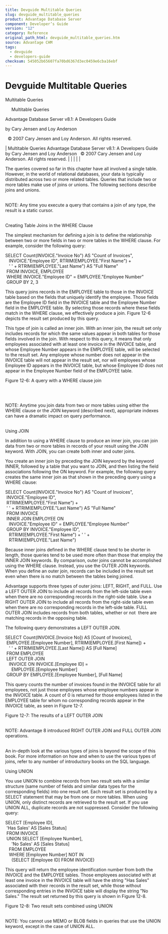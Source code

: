 ```yaml
---
title: Devguide Multitable Queries
slug: devguide_multitable_queries
product: Advantage Database Server
component: Developer’s Guide
version: "12"
category: Reference
original_path_html: devguide_multitable_queries.htm
source: Advantage CHM
tags:
  - devguide
  - developers-guide
checksum: 545052b65607fa70bd6367d3ec0459e6cba16ebf
---
```


# Devguide Multitable Queries

Multitable Queries

     Multitable Queries

Advantage Database Server v8.1: A Developers Guide

by Cary Jensen and Loy Anderson

  © 2007 Cary Jensen and Loy Anderson. All rights reserved.

| Multitable Queries  Advantage Database Server v8.1: A Developers Guide  by Cary Jensen and Loy Anderson    © 2007 Cary Jensen and Loy Anderson. All rights reserved. |  |  |  |  |

The queries covered so far in this chapter have all involved a single table. However, in the world of relational databases, your data is typically distributed across two or more related tables. Queries that include two or more tables make use of joins or unions. The following sections describe joins and unions.

   
NOTE: Any time you execute a query that contains a join of any type, the result is a static cursor.  
 

Creating Table Joins in the WHERE Clause

The simplest mechanism for defining a join is to define the relationship between two or more fields in two or more tables in the WHERE clause. For example, consider the following query:

SELECT Count(INVOICE."Invoice No") AS "Count of Invoices",  
    INVOICE."Employee ID", RTRIM(EMPLOYEE."First Name") +   
    ' ' + RTRIM(EMPLOYEE."Last Name") AS "Full Name"  
  FROM INVOICE, EMPLOYEE  
  WHERE INVOICE."Employee ID" = EMPLOYEE."Employee Number"  
  GROUP BY 2, 3

This query joins records in the EMPLOYEE table to those in the INVOICE table based on the fields that uniquely identify the employee. Those fields are the Employee ID field in the INVOICE table and the Employee Number field in the EMPLOYEE table. By selecting those records where these fields match in the WHERE clause, we effectively produce a join. Figure 12-6 depicts the result set produced by this query.

This type of join is called an inner join. With an inner join, the result set only includes records for which the same values appear in both tables for those fields involved in the join. With respect to this query, it means that only employees associated with at least one invoice in the INVOICE table, and whose Employee Number appears in the EMPLOYEE table, will be selected to the result set. Any employee whose number does not appear in the INVOICE table will not appear in the result set, nor will employees whose Employee ID appears in the INVOICE table, but whose Employee ID does not appear in the Employee Number field of the EMPLOYEE table.

Figure 12-6: A query with a WHERE clause join

 

   
NOTE: Anytime you join data from two or more tables using either the WHERE clause or the JOIN keyword (described next), appropriate indexes can have a dramatic impact on query performance.  
 

Using JOIN

In addition to using a WHERE clause to produce an inner join, you can join data from two or more tables in records of your result using the JOIN keyword. With JOIN, you can create both inner and outer joins.

You create an inner join by preceding the JOIN keyword by the keyword INNER, followed by a table that you want to JOIN, and then listing the field associations following the ON keyword. For example, the following query creates the same inner join as that shown in the preceding query using a WHERE clause:

SELECT Count(INVOICE."Invoice No") AS "Count of Invoices",   
  INVOICE."Employee ID",   
  RTRIM(EMPLOYEE."First Name") +   
  ' ' + RTRIM(EMPLOYEE."Last Name") AS "Full Name"   
  FROM INVOICE   
  INNER JOIN EMPLOYEE ON   
    INVOICE."Employee ID" = EMPLOYEE."Employee Number"   
  GROUP BY INVOICE."Employee ID",   
    RTRIM(EMPLOYEE."First Name") + ' ' +   
    RTRIM(EMPLOYEE."Last Name")

Because inner joins defined in the WHERE clause tend to be shorter in length, those queries tend to be used more often than those that employ the INNER JOIN keywords. By comparison, outer joins cannot be accomplished using the WHERE clause. Instead, you use the OUTER JOIN keywords. When you define an outer join, records can be included in the result set even when there is no match between the tables being joined.

Advantage supports three types of outer joins: LEFT, RIGHT, and FULL. Use a LEFT OUTER JOIN to include all records from the left-side table even when there are no corresponding records in the right-side table. Use a RIGHT OUTER JOIN to include all records from the right-side table even when there are no corresponding records in the left-side table. FULL OUTER JOIN includes records from both tables, whether or not  there are matching records in the opposing table.

The following query demonstrates a LEFT OUTER JOIN.

SELECT Count(INVOICE.[Invoice No]) AS [Count of Invoices],  
  EMPLOYEE.[Employee Number], RTRIM(EMPLOYEE.[First Name]) +  
    ' ' + RTRIM(EMPLOYEE.[Last Name]) AS [Full Name]  
  FROM EMPLOYEE  
  LEFT OUTER JOIN   
    INVOICE ON INVOICE.[Employee ID] =   
      EMPLOYEE.[Employee Number]  
  GROUP BY EMPLOYEE.[Employee Number], [Full Name]

This query counts the number of invoices found in the INVOICE table for all employees, not just those employees whose employee numbers appear in the INVOICE table. A count of 0 is returned for those employees listed in the EMPLOYEE table for whom no corresponding records appear in the INVOICE table, as seen in Figure 12-7.

Figure 12-7: The results of a LEFT OUTER JOIN

   
NOTE: Advantage 8 introduced RIGHT OUTER JOIN and FULL OUTER JOIN operations.  
 

An in-depth look at the various types of joins is beyond the scope of this book. For more information on how and when to use the various types of joins, refer to any number of introductory books on the SQL language.

Using UNION

You use UNION to combine records from two result sets with a similar structure (same number of fields and similar data types for the corresponding fields) into one result set. Each result set is produced by a SELECT statement that may be from one or more tables. When using UNION, only distinct records are retrieved to the result set. If you use UNION ALL, duplicate records are not suppressed. Consider the following query:

SELECT [Employee ID],   
  'Has Sales' AS [Sales Status]  
  FROM INVOICE  
  UNION SELECT [Employee Number],   
      'No Sales' AS [Sales Status]  
    FROM EMPLOYEE  
    WHERE [Employee Number] NOT IN  
      (SELECT [Employee ID] FROM INVOICE)

This query will return the employee identification number from both the INVOICE and the EMPLOYEE tables. Those employees associated with at least one invoice in the INVOICE table will have the string "Has Sales" associated with their records in the result set, while those without corresponding entries in the INVOICE table will display the string "No Sales." The result set returned by this query is shown in Figure 12-8.

Figure 12-8: Two result sets combined using UNION

   
NOTE: You cannot use MEMO or BLOB fields in queries that use the UNION keyword, except in the case of UNION ALL.
